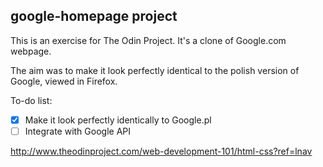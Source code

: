 google-homepage project
-----------------------

This is an exercise for The Odin Project.
It's a clone of Google.com webpage.

The aim was to make it look perfectly identical to the polish version of Google, viewed in Firefox.

To-do list:

- [x] Make it look perfectly identically to Google.pl
- [ ] Integrate with Google API

http://www.theodinproject.com/web-development-101/html-css?ref=lnav
